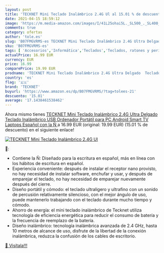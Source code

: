```yaml
---
layout: post
title: 'TECKNET Mini Teclado Inalámbrico 2.4G Ul al 15.01 % de descuento'
date: 2021-04-15 18:59:12
image: 'https://m.media-amazon.com/images/I/41L25ohai5L._SL500_._SL400_.jpg'
comments: true
category: ofertas
author: 'tole.es'
slug: 'B07FMGVRMS-es TECKNET Mini Teclado Inalámbrico 2.4G Ultra Delgado...'
sku: 'B07FMGVRMS-es'
tags: [ 'Accesorios','Informática','Teclados','Teclados, ratones y periféricos de entrada','android','tecknet', ]
actualPrice: 16.99 EUR
currency: EUR
price: 16.99
comparePrice: 19.99 EUR
prodname: 'TECKNET Mini Teclado Inalámbrico 2.4G Ultra Delgado  Teclado Inalámbrico USB Ordenador Portátil para PC  Android Smart TV  Laptops  Español con la Ñ '
country: 'es'
flag: '🇪🇸'
brand: 'TECKNET'
buyurl: 'https://www.amazon.es/dp/B07FMGVRMS/?tag=tolees-21'
descuento: '15.01'
average: '17.1438461538462'
---
```


Ahora mismo tienes [TECKNET Mini Teclado Inalámbrico 2.4G Ultra Delgado  Teclado Inalámbrico USB Ordenador Portátil para PC  Android Smart TV  Laptops  Español con la Ñ ](https://www.amazon.es/dp/B07FMGVRMS/?tag=tolees-21) a 16.99 EUR (original: 19.99 EUR) (15.01 %  de descuento) en el siguiente enlace!

[![TECKNET Mini Teclado Inalámbrico 2.4G Ul](https://m.media-amazon.com/images/I/41L25ohai5L._SL500_._SL400_.jpg)](https://www.amazon.es/dp/B07FMGVRMS/?tag=tolees-21)

🔎:

- Contiene la Ñ: Diseñado para la escritura en español, más en línea con los hábitos de escritura en español.
- Experiencia conveniente: después de instalar el receptor nano provisto, no hay necesidad de instalar software, enchufar y usar, y después de emparejar el teclado, no hay necesidad de emparejar nuevamente después del cierre.
- Diseño portátil y cómodo: el teclado ultraligero y ultrafino con un sonido de percusión relativamente silencioso, con el mejor ángulo de uso, puede mantenerlo trabajando con el teclado durante mucho tiempo y cómodo.
- Ahorro de energía: el mini teclado inalámbrico de Tecknet utiliza tecnología de eficiencia energética para reducir el consumo de batería y la frecuencia de reemplazo de la batería.
- Diseño inalámbrico: tecnología inalámbrica avanzada de 2.4 GHz, hasta 10 metros de alcance de uso, disfrute de la libertad de la conexión inalámbrica, reduzca la confusión de los cables de escritorio.

[🛒 Visítala!!!](https://www.amazon.es/dp/B07FMGVRMS/?tag=tolees-21)

